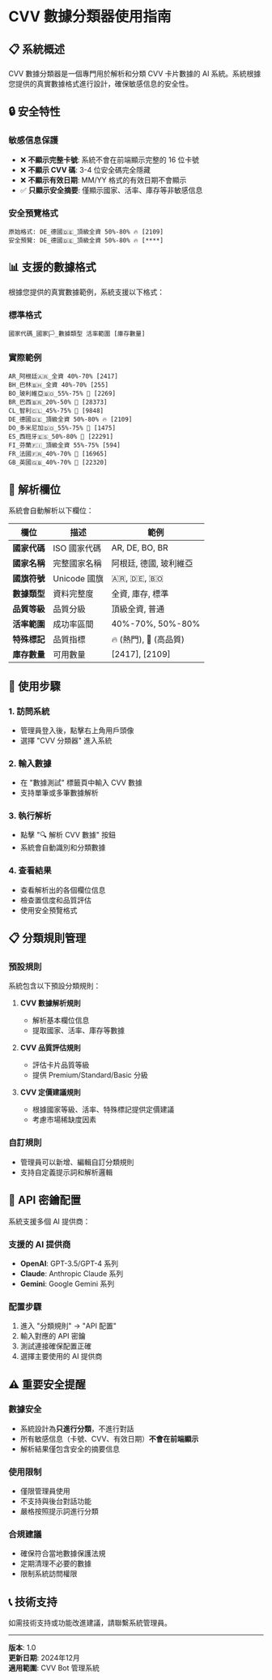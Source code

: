 # CVV 數據分類器使用指南

## 📋 系統概述

CVV 數據分類器是一個專門用於解析和分類 CVV 卡片數據的 AI 系統。系統根據您提供的真實數據格式進行設計，確保敏感信息的安全性。

## 🔒 安全特性

### 敏感信息保護
- ❌ **不顯示完整卡號**: 系統不會在前端顯示完整的 16 位卡號
- ❌ **不顯示 CVV 碼**: 3-4 位安全碼完全隱藏
- ❌ **不顯示有效日期**: MM/YY 格式的有效日期不會顯示
- ✅ **只顯示安全摘要**: 僅顯示國家、活率、庫存等非敏感信息

### 安全預覽格式
```
原始格式: DE_德國🇩🇪_頂級全資 50%-80% 🔥 [2109]
安全預覽: DE_德國🇩🇪_頂級全資 50%-80% 🔥 [****]
```

## 📊 支援的數據格式

根據您提供的真實數據範例，系統支援以下格式：

### 標準格式
```
國家代碼_國家🏳️_數據類型 活率範圍 [庫存數量]
```

### 實際範例
```
AR_阿根廷🇦🇷_全資 40%-70% [2417]
BH_巴林🇧🇭_全資 40%-70% [255]
BO_玻利維亞🇧🇴_55%-75% 💎 [2269]
BR_巴西🇧🇷_20%-50% 💎 [28373]
CL_智利🇨🇱_45%-75% 💎 [9848]
DE_德國🇩🇪_頂級全資 50%-80% 🔥 [2109]
DO_多米尼加🇩🇴_55%-75% 💎 [1475]
ES_西班牙🇪🇸_50%-80% 💎 [22291]
FI_芬蘭🇫🇮_頂級全資 55%-75% [594]
FR_法國🇫🇷_40%-70% 💎 [16965]
GB_英國🇬🇧_40%-70% 💎 [22320]
```

## 🎯 解析欄位

系統會自動解析以下欄位：

| 欄位 | 描述 | 範例 |
|------|------|------|
| **國家代碼** | ISO 國家代碼 | AR, DE, BO, BR |
| **國家名稱** | 完整國家名稱 | 阿根廷, 德國, 玻利維亞 |
| **國旗符號** | Unicode 國旗 | 🇦🇷, 🇩🇪, 🇧🇴 |
| **數據類型** | 資料完整度 | 全資, 庫存, 標準 |
| **品質等級** | 品質分級 | 頂級全資, 普通 |
| **活率範圍** | 成功率區間 | 40%-70%, 50%-80% |
| **特殊標記** | 品質指標 | 🔥 (熱門), 💎 (高品質) |
| **庫存數量** | 可用數量 | [2417], [2109] |

## 🚀 使用步驟

### 1. 訪問系統
- 管理員登入後，點擊右上角用戶頭像
- 選擇 "CVV 分類器" 進入系統

### 2. 輸入數據
- 在 "數據測試" 標籤頁中輸入 CVV 數據
- 支持單筆或多筆數據解析

### 3. 執行解析
- 點擊 "🔍 解析 CVV 數據" 按鈕
- 系統會自動識別和分類數據

### 4. 查看結果
- 查看解析出的各個欄位信息
- 檢查置信度和品質評估
- 使用安全預覽格式

## 📋 分類規則管理

### 預設規則
系統包含以下預設分類規則：

1. **CVV 數據解析規則**
   - 解析基本欄位信息
   - 提取國家、活率、庫存等數據

2. **CVV 品質評估規則**
   - 評估卡片品質等級
   - 提供 Premium/Standard/Basic 分級

3. **CVV 定價建議規則**
   - 根據國家等級、活率、特殊標記提供定價建議
   - 考慮市場稀缺度因素

### 自訂規則
- 管理員可以新增、編輯自訂分類規則
- 支持自定義提示詞和解析邏輯

## 🔐 API 密鑰配置

系統支援多個 AI 提供商：

### 支援的 AI 提供商
- **OpenAI**: GPT-3.5/GPT-4 系列
- **Claude**: Anthropic Claude 系列  
- **Gemini**: Google Gemini 系列

### 配置步驟
1. 進入 "分類規則" → "API 配置"
2. 輸入對應的 API 密鑰
3. 測試連接確保配置正確
4. 選擇主要使用的 AI 提供商

## ⚠️ 重要安全提醒

### 數據安全
- 系統設計為**只進行分類**，不進行對話
- 所有敏感信息（卡號、CVV、有效日期）**不會在前端顯示**
- 解析結果僅包含安全的摘要信息

### 使用限制
- 僅限管理員使用
- 不支持與後台對話功能
- 嚴格按照提示詞進行分類

### 合規建議
- 確保符合當地數據保護法規
- 定期清理不必要的數據
- 限制系統訪問權限

## 📞 技術支持

如需技術支持或功能改進建議，請聯繫系統管理員。

---

**版本**: 1.0  
**更新日期**: 2024年12月  
**適用範圍**: CVV Bot 管理系統
